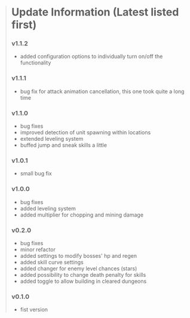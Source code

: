 > # Update Information (Latest listed first)
> ### v1.1.2
> - added configuration options to individually turn on/off the functionality
> ### v1.1.1
> - bug fix for attack animation cancellation, this one took quite a long time
> ### v1.1.0
> - bug fixes
> - improved detection of unit spawning within locations
> - extended leveling system
> - buffed jump and sneak skills a little
> ### v1.0.1
> - small bug fix
> ### v1.0.0
> - bug fixes
> - added leveling system
> - added multiplier for chopping and mining damage
> ### v0.2.0
> - bug fixes
> - minor refactor
> - added settings to modify bosses' hp and regen
> - added skill curve settings
> - added changer for enemy level chances (stars)
> - added possibility to change death penalty for skills
> - added toggle to allow building in cleared dungeons
> ### v0.1.0
> - fist version
